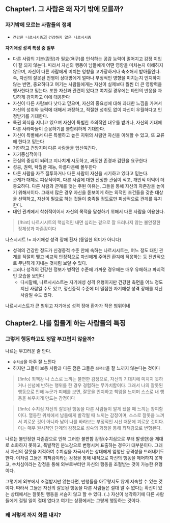 
## Chapter1. 그 사람은 왜 자기 밖에 모를까?
### 자기밖에 모르는 사람들의 정체
- `건강한 나르시시즘`과 `건강하지 않은 나르시시즘`

**자기애성 성격 특성 중 일부**
- 다른 사람의 기분(감정)과 필요(욕구)를 인식하는 공감 능력이 떨어지고 감정 이입이 잘 되지 않는다. 따라서 자신의 행동이 남들에게 어떤 영향을 미치는지 이해하지 않으며, 자신이 다른 사람에게 미치는 영향을 고가장하거나 축소해서 받아들인다. 즉, 자신의 잘못된 언행이 상대방에게 얼마나 부정적인 영향을 미치는지 인지하지 않는 반면, 중요하다고 여기는 사람들에게는 자신이 실제보다 훨씬 더 큰 영향력을 행사한다고 믿는다. 또한 자신과 관련이 있다고 여겨질 경우에는 타인의 반응을 과민하게 감지하고 이에 대응한다 
- 자신이 다른 사람보다 낫다고 믿으며, 자신의 중요성에 대해 과대한 느낌을 가져서 자신의 성취와 능력에 대해서 과장하고, 적절한 성취도 없이 자신이 우월하다고 인정받기를 기대한다.
- 특권 의식을 지니고 있으며 자신이 특별한 호의적인 대우를 받거나, 자신의 기대에 다른 사라마들이 순응하기를 불합리하게 기대한다.
- 자신이 특별해서 다른 특별하고 높은 지위의 사람만 자신을 이해할 수 있고, 또 교류애 한다고 믿는다
- 거만하고 건방지며 다른 사람들을 업신여긴다.
- 자기중심적이다
- 관심의 중심이 되려고 지나치게 시도하고, 과도한 존경과 감탄을 요구한다
- 성공, 권력, 탁월한 재능, 아름다운에 몰두한다
- 다른 사람을 자주 질투하거나 다른 사람이 자신을 시기하고 있다고 믿는다.
- 관계가 대체로 피상적이며, 다른 사람에 대한 진정한 관심이 적고, 개인적 이익이 더 중요하다. 다른 사람과 관계를 맺는 주된 이유는, 그들을 통해 자신의 자존감을 높이기 위해서이다. 그래서 많은 경우 자신을 돋보이게 하는 외적인 조건들을 갖춘 대상을 선택하고, 자신이 필요로 하는 것들이 충족될 정도로만 피상적으로 관계를 유지한다. 
- 대인 관계에서 착취적이어서 자신의 목적을 달성하기 위해서 다른 사람을 이용한다.

>[!hint] 나르시시트의 핵심적인 내면 심리는 겉으로 잘 드러나지 않는 불안정한 정체성과 자존감이다

나스시시트 != 자기애성 성격 장애 환자 (동일한 의미가 아니다)
- 성격의 건강한 정도가 신경증적 수준 안에 속하는 나르시시트는, 어느 정도 대인 관계를 적절히 맺고 비교적 안정적으로 자신에게 주어진 환겨에 적응하는 등 전반적으로 무난하게 지내는 것처럼 보일 수 있다.
- 그러나 성격의 건강한 정보가 병적인 수준에 가까운 경우에는 매우 유해하고 파괴적인 모습을 보인다
	- 다시말해, 나르시시스트는 자기애성 성격 유형이지만 건강한 측면을 어느 정도 지닌 사람일 수도 있고, 정신증적 수준에 더 밀접한 자기애성 성격 장애를 지닌 사람일 수도 있다.

나르시시스트가 큰 범위고 자기애성 성격 장애 환자가 작은 범위이네


## Chapter2. 나를 힘들게 하는 사람들의 특징
### 그렇게 행동하고도 정말 부끄럽지 않을까?

나르는 부끄러운 줄 안다. 
- `수치심`을 아주 잘 느낀다 
- 하지만 그들이 보통 사람과 다른 점은 그들은 `죄책감`을 잘 느끼지 않는다는 것이다

>[!info] 죄책감
>나 스스로 느끼는 불편한 감정으로, 자신의 기대치에 미치지 못하거나 신념에 반하는 행위를 한 경우 경험하는 무가치함이다. 그래서 나의 잘못된 행동으로 인해 누군가 피해를 보면, 잘못을 인지하고 책임을 느끼며 스스로 내 행동을 뉘우치게 만드는 감정이다

>[!info] 수치심
>자신의 잘못된 행동을 다른 사람들이 알게 됐을 때 느끼는 창피함이다. 열등한 위치에서 남들에게 발각될 때 느끼는 감정이며, 스스로 잘못을 느껴서 괴로운 것이 아니라 남이 나를 바라보는 부정적인 시선 때문에 괴로운 것이다. 이는 매우 원시적인 단계의 감정으로 성숙의 과정을 통해 죄책감으로 변형된다.

나르는 불안정한 자존감으로 인해 그러한 불편함 감정(수치심으로 부터 발생한)을 제대로 소화하지 못하고, 폭발적인 분노감으로 변형시켜 표출하는 경우가 대부분이다. 그래서 자신의 잘못을 지적하여 수치심을 자극시키는 상대에게 엄청난 공격성을 드러내기도 한다. 이처럼 그들은 죄책감이라는 감정을 통해 내적으로 자신의 행동을 제어하지 못하고, 수치심이라는 감정을 통해 외부로부터만 자신의 행동을 조절받는 것이 가능한 유형이다.

그렇기에 외부에서 조절받지만 않는다면, 만행들을 아무렇지도 않게 지속할 수 있는 것이다. 따라서 그들은 자신의 잘못된 행동을 다른 사람들은 절대 알 수 없다는 확신이 있는 상태에서는 잘못된 행동을 서슴지 않고 할 수 있다.  (..) 자신이 생각하기에 다른 사람들에게 걸릴 일이 절대 없다고 여기는 상황에서는 그렇게 행동하는 것이다.

### 왜 저렇게 까지 화를 내지?

